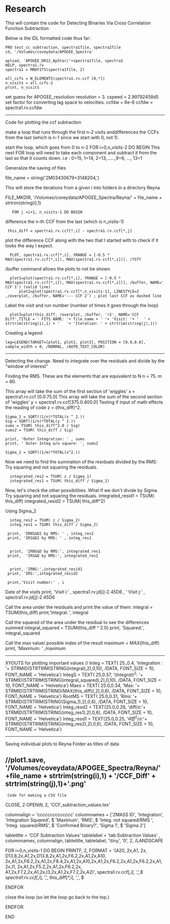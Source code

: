 # Research
This will contain the code for Detecting Binaries Via Cross Correlation Function Subtraction 

Below is the IDL formatted code thus far:

    PRO test_cc_subtraction, spectra1file, spectra2file
    cd, '/Volumes/coveydata/APOGEE_Spectra'

    apload, 'APOGEE_DR12_ApStar/'+spectra1file, spectra1
    HELP, spectra1.rv
    spectra1 = MRDFITS(spectra1file, 2)

    all_ccfs = N_ELEMENTS(spectra1.rv.ccf [0,*])
    n_visits = all_ccfs-2
    print, n_visits

set guess for APOGEE_resolution
    resolution = 3.
    cspeed = 2.99792458d5
set factor for converting lag space to velocities. ccfdw = 6e-6
    ccfdw = spectra1.rv.ccfdw

---------------------------------------------------------------------------------

Code for plotting the ccf subtraction

make a loop that runs through the first n-2 visits anddifferences the CCFs 
from the last (which is n-1 since we start with 0, not 1).

start the loop, which goes from 0 to n-2
FOR i=0,n_visits-2 DO BEGIN
This next FOR loop will need to take each component and subtract it from the last so that it counts down.
i.e : 0=15, 1=14, 2=13,......,9=6, ..., 13=1
  
Generalize the saving of files 
  
file_name = string('2M03430679+3148204,')
  
This will store the iterations from a given i into folders in a directory Reyna
  
FILE_MKDIR, '/Volumes/coveydata/APOGEE_Spectra/Reyna/' + file_name + strtrim(string(i),1)
  
       FOR j =i+1, n_visits-1 DO BEGIN

  difference the n-th CCF from the last (which is n_visits-1)

     this_diff = spectra1.rv.ccf[*,i] - spectra1.rv.ccf[*,j]

  plot the difference CCF along with the two that I started with to check if it looks the way I expect.
  
      PLOT, spectra1.rv.ccf[*,i], YRANGE = [-0.5 * MAX(spectra1.rv.ccf[*,i]), MAX(spectra1.rv.ccf[*,i])], /YSTY

   /buffer command allows the plots to not be shown

      plot1=plot(spectra1.rv.ccf[*,i], YRANGE = [-0.5 * MAX(spectra1.rv.ccf[*,i]), MAX(spectra1.rv.ccf[*,i])], /buffer, NAME='    CCF 1') (solid line)
          plot2=plot(spectra1.rv.ccf[*,n_visits-1], LINESTYLE=2 ,/overplot, /buffer, NAME='--- CCF 2') ; plot last CCF as dashed line

  Label the visit and run number (number of times it goes through the loop)
  
      plot3=plot(this_diff, /overplot, /buffer, 'r2', NAME='CCF Diff',TITLE = ' FITS NAME: '+ file_name + ' '+ 'Visit: '+ '  ' + strtrim(string(i),1) + '   '+ 'Iteration: ' + strtrim(string(j),1)) 


          
   Creating a legend
   
    leg=LEGEND(TARGET=[plot1, plot2, plot3], POSITION = [0.9,0.8], sample_width = 0, /NORMAL, /AUTO_TEXT_COLOR) 

_______________________________________________________________________

Detecting the change. Need to integrate over the residuals and divide by the "window of interest" 

Finding the RMS.
    These are the elements that are equivalent to N
    n = 75.
    m = 80.


This array will take the sum of the first section of 'wiggles'
    x = spectra1.rv.ccf [0.0:75.0]
This array will take the sum of the second section of 'wiggles' 
    y = spectra1.rv.ccf[375.0:400.0]
Testing if input of math effects the reading of code
    z = (this_diff)^2.

    Sigma_1 = SQRT((1/n)*TOTAL(x ^ 2.))
    Sig = SQRT((1/n)*TOTAL(y ^ 2.))
    sums = TSUM( this_diff^2.0 / Sig)
    sums2 = TSUM( this_diff / Sig)

    print, 'Outer Integration: ' , sums
    print, ' Outer Integ w/o square: ', sums2

    Sigma_2 = SQRT((1/m)*TOTAL(x^2.))

 Now we need to find the summation of the residuals divided by the RMS: Try squaring and not squaring the residuals.
 
      integrated_res2 = TSUM( z / Sigma_1)
      integrated_res1 = TSUM( this_diff / Sigma_1)
 
 
 Now, let's check the other possibilities. What if we don't divide by Sigma. Try squaring and not squaring the residuals.
      integrated_resid1 = TSUM( this_diff)
      integrated_resid2 = TSUM( this_diff^2)
 
 Using Sigma_2

      integ_res2 = TSUM( z / Sigma_2)
      integ_res1 = TSUM( this_diff / Sigma_2)
 
     print, 'IRNS&D2 by RMS: ' , integ_res2 
     print, 'IRS&D2 by RMS: ' , integ_res1 
 

      print, 'IRNS&D by RMS:', integrated_res1
     print,  'IRS&D by RMS:', integrated_res2


      print, 'IRNS:',integrated_resid1         
     print, 'IRS:',integrated_resid2

     print,'Visit number:' , i
  Date of the visits
      print, 'Visit i:' , spectra1.rv.jd[i]-2.45D6 , '   Visit j:' ,  spectra1.rv.jd[j]-2.45D6

Call the area under the residuals and print the value of them:
      integral = TSUM(this_diff)
      print,'Integral: ', integral

Call the squared of the area under the residual to see the differences summed
      integral_squared = TSUM(this_diff ^ 2.0)
      print, 'Squared:', integral_squared


Call the max value/ possible index of the result
      maximum = MAX(this_diff)
      print, 'Maximum: ' ,maximum
 __________________________________________________________________________________________________________________________
   XYOUTS for plotting important values
//
Integ = TEXT( 25.,0.4, 'Integration : '+ STRMID(STRTRIM(STRING(integral),2),0,10), 
/DATA, FONT_SIZE = 10, FONT_NAME = 'Helvetica')
IntegS = TEXT( 25,0.37, '$( Integrat )^2$: '+ STRMID(STRTRIM(STRING(integral_squared),2),0,10), /DATA, FONT_SIZE = 10, FONT_NAME = 'Helvetica')
Maxs = TEXT( 25.0,0.34, 'Max: '+ STRMID(STRTRIM(STRING(MAX(this_diff)),2),0,6), /DATA, FONT_SIZE = 10, FONT_NAME = 'Helvetica')
RootMS = TEXT( 25.0,0.31, 'Rms: '+ STRMID(STRTRIM(STRING(Sigma_1),2),0,6), /DATA, FONT_SIZE = 10, FONT_NAME = 'Helvetica')
Integ_resd2 = TEXT(25.0,0.28, 'diff/$\sigma$:'+ STRMID(STRTRIM(STRING(integ_res1),2),0,6), /DATA, FONT_SIZE = 10, FONT_NAME = 'Helvetica')
Integ_resd1 = TEXT(25.0,0.25, '$diff^2$/$\sigma$:'+ STRMID(STRTRIM(STRING(integ_res2),2),0,6), /DATA, FONT_SIZE = 10, FONT_NAME = 'Helvetica')

________________________________________________________________________
Saving individual plots to Reyna Folder as titles of data

//plot1.save, '/Volumes/coveydata/APOGEE_Spectra/Reyna/'+file_name + strtrim(string(i),1) + '/CCF_Diff' + strtrim(string(j),1)+'.png'
----------------------------------------------------------------------
     Code for making a CSV file
    
  CLOSE, 2
  OPENW, 2, 'CCF_subtraction_values.tex'

  columnalign = 'cccccccccccccc'
  columnnames = ['2MASS ID', 'Integration', 'Integration Squared', $
    'Maximum', 'RMS', $
      'Integ. not squared/RMS ', 'Integ. squared/RMS', $
      'Confirmed Binary?', 'Sigma 1', $
      'Sigma 2']

   tabletitle = 'CCF Subtraction Values'
   tablelabel = 'tab:Subtraction Values'
   , columnnames, columnalign, tabletitle, tablelabel, '\tiny', '0', 2, /LANDSCAPE

  FOR i=0,n_visits-1 DO BEGIN
 PRINTF, 2, FORMAT = '(A20, 2x,A1, 2x, D13.8,2x,A1,2x,D13.8,2x,A1,2x,F6.2,2x,A1,2x,A10,
 2x,A1,2x,F6.2,2x,A1,2x,F8.4,2x,A1,2x,A10,2x,A1,2x,F6.2,2x,A1,2x,F6.2,2x,A1,2x,I1,
 2x,A1,2x,F5.2,2x,A1,2x,F6.2,2x, A1,2x,F7.2,2x,A1,2x,I3,2x,A1,2x,F7.2,2x,A2)',
 spectra1.rv.ccf[*,i], ',',$
 spectra1.rv.ccf[*,i], ',', this_diff[*,i], ',', $
       
   ENDFOR 
   
close the loop (so let the loop go back to the top.)

ENDFOR

END  
